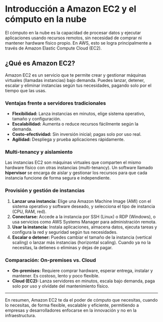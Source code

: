 # Introducción a Amazon EC2 y el cómputo en la nube

El cómputo en la nube es la capacidad de procesar datos y ejecutar aplicaciones usando recursos remotos, sin necesidad de comprar ni mantener hardware físico propio. En AWS, esto se logra principalmente a través de Amazon Elastic Compute Cloud (EC2).

## ¿Qué es Amazon EC2?

Amazon EC2 es un servicio que te permite crear y gestionar máquinas virtuales (llamadas instancias) bajo demanda. Puedes lanzar, detener, escalar y eliminar instancias según tus necesidades, pagando solo por el tiempo que las usas.

### Ventajas frente a servidores tradicionales

- **Flexibilidad:** Lanza instancias en minutos, elige sistema operativo, tamaño y configuración.
- **Escalabilidad:** Aumenta o reduce recursos fácilmente según la demanda.
- **Costo-efectividad:** Sin inversión inicial; pagas solo por uso real.
- **Agilidad:** Despliega y prueba aplicaciones rápidamente.

### Multi-tenancy y aislamiento

Las instancias EC2 son máquinas virtuales que comparten el mismo hardware físico con otras instancias (multi-tenancy). Un software llamado **hipervisor** se encarga de aislar y gestionar los recursos para que cada instancia funcione de forma segura e independiente.

### Provisión y gestión de instancias

1. **Lanzar una instancia:** Elige una Amazon Machine Image (AMI) con el sistema operativo y software deseado, y selecciona el tipo de instancia (CPU, RAM, red).
2. **Conectarse:** Accede a la instancia por SSH (Linux) o RDP (Windows), o usa servicios como AWS Systems Manager para administración remota.
3. **Usar la instancia:** Instala aplicaciones, almacena datos, ejecuta tareas y configura la red y seguridad según tus necesidades.
4. **Escalar o detener:** Puedes cambiar el tamaño de la instancia (vertical scaling) o lanzar más instancias (horizontal scaling). Cuando ya no la necesitas, la detienes o eliminas y dejas de pagar.

### Comparación: On-premises vs. Cloud

- **On-premises:** Requiere comprar hardware, esperar entrega, instalar y mantener. Es costoso, lento y poco flexible.
- **Cloud (EC2):** Lanza servidores en minutos, escala bajo demanda, paga solo por uso y olvídate del mantenimiento físico.

---

En resumen, Amazon EC2 te da el poder de cómputo que necesitas, cuando lo necesitas, de forma flexible, escalable y eficiente, permitiendo a empresas y desarrolladores enfocarse en la innovación y no en la infraestructura.
